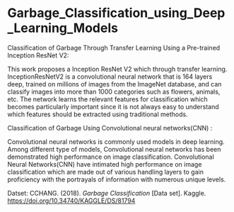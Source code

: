 # Garbage_Classification_using_Deep_Learning_Models

Classification of Garbage Through Transfer Learning Using a Pre-trained Inception ResNet V2: 

This work proposes a Inception ResNet V2 which through transfer learning. 
InceptionResNetV2 is a convolutional neural network that is 164 layers deep, trained on millions of images from the ImageNet database, and can classify images into more than 1000 categories such as flowers, animals, etc.
The network learns the relevant features for classification which becomes particularly important since it is not always easy to understand which features should be extracted using traditional methods.

Classification of Garbage Using Convolutional neural networks(CNN) :

Convolutional neural networks is commonly used models in deep learning. 
Among different type of models, Convolutional neural networks has been demonstrated high performance on image classification.
Convolutional Neural Networks(CNN) have intimated high performance on image classification which are made out of various handling layers
to gain proficiency with the portrayals of information with numerous unique levels.

Datset: CCHANG. (2018). <i>Garbage Classification</i> [Data set]. Kaggle. https://doi.org/10.34740/KAGGLE/DS/81794
